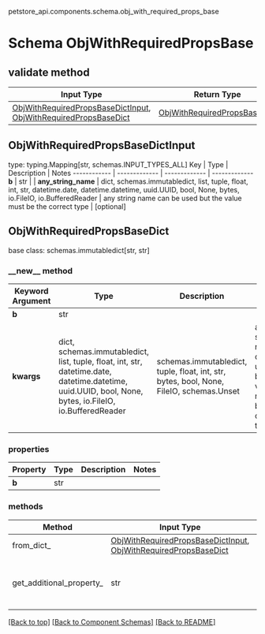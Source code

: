 petstore_api.components.schema.obj_with_required_props_base
# Schema ObjWithRequiredPropsBase

## validate method
Input Type | Return Type | Notes
------------ | ------------- | -------------
[ObjWithRequiredPropsBaseDictInput](#objwithrequiredpropsbasedictinput), [ObjWithRequiredPropsBaseDict](#objwithrequiredpropsbasedict) | [ObjWithRequiredPropsBaseDict](#objwithrequiredpropsbasedict) |

## ObjWithRequiredPropsBaseDictInput
type: typing.Mapping[str, schemas.INPUT_TYPES_ALL]
Key | Type |  Description | Notes
------------ | ------------- | ------------- | -------------
**b** | str |  |
**any_string_name** | dict, schemas.immutabledict, list, tuple, float, int, str, datetime.date, datetime.datetime, uuid.UUID, bool, None, bytes, io.FileIO, io.BufferedReader | any string name can be used but the value must be the correct type | [optional]

## ObjWithRequiredPropsBaseDict
base class: schemas.immutabledict[str, str]

### &lowbar;&lowbar;new&lowbar;&lowbar; method
Keyword Argument | Type | Description | Notes
---------------- | ---- | ----------- | -----
**b** | str |  |
**kwargs** | dict, schemas.immutabledict, list, tuple, float, int, str, datetime.date, datetime.datetime, uuid.UUID, bool, None, bytes, io.FileIO, io.BufferedReader | schemas.immutabledict, tuple, float, int, str, bytes, bool, None, FileIO, schemas.Unset | any string name can be used but the value must be the correct type | [optional] typed value is accessed with the get_additional_property_ method

### properties
Property | Type | Description | Notes
-------- | ---- | ----------- | -----
**b** | str |  |

### methods
Method | Input Type | Return Type | Notes
------ | ---------- | ----------- | ------
from_dict_ | [ObjWithRequiredPropsBaseDictInput](#objwithrequiredpropsbasedictinput), [ObjWithRequiredPropsBaseDict](#objwithrequiredpropsbasedict) | [ObjWithRequiredPropsBaseDict](#objwithrequiredpropsbasedict) | a constructor
get_additional_property_ | str | schemas.immutabledict, tuple, float, int, str, bytes, bool, None, FileIO, schemas.Unset | provides type safety for additional properties

[[Back to top]](#top) [[Back to Component Schemas]](../../../README.md#Component-Schemas) [[Back to README]](../../../README.md)
